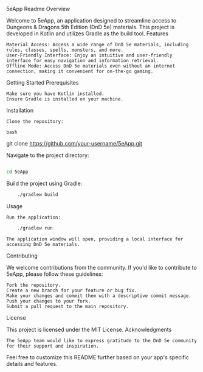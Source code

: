 5eApp Readme
Overview

Welcome to 5eApp, an application designed to streamline access to Dungeons & Dragons 5th Edition (DnD 5e) materials. This project is developed in Kotlin and utilizes Gradle as the build tool.
Features

    Material Access: Access a wide range of DnD 5e materials, including rules, classes, spells, monsters, and more.
    User-Friendly Interface: Enjoy an intuitive and user-friendly interface for easy navigation and information retrieval.
    Offline Mode: Access DnD 5e materials even without an internet connection, making it convenient for on-the-go gaming.

Getting Started
Prerequisites

    Make sure you have Kotlin installed.
    Ensure Gradle is installed on your machine.

Installation

    Clone the repository:

    bash

git clone https://github.com/your-username/5eApp.git

Navigate to the project directory:
``` bash

cd 5eApp
``` 
Build the project using Gradle:

```bash
    ./gradlew build

```



Usage

    Run the application:

``` bash
    ./gradlew run
``` 
    The application window will open, providing a local interface for accessing DnD 5e materials.
 
Contributing

We welcome contributions from the community. If you'd like to contribute to 5eApp, please follow these guidelines:

    Fork the repository.
    Create a new branch for your feature or bug fix.
    Make your changes and commit them with a descriptive commit message.
    Push your changes to your fork.
    Submit a pull request to the main repository.

License

This project is licensed under the MIT License.
Acknowledgments

    The 5eApp team would like to express gratitude to the DnD 5e community for their support and inspiration.

Feel free to customize this README further based on your app's specific details and features.
